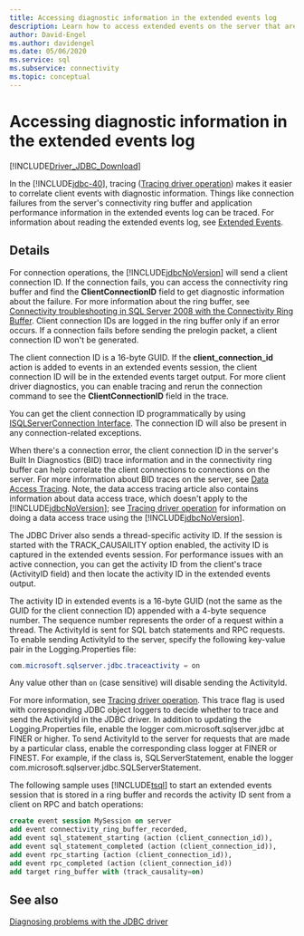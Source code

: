 ```yaml
---
title: Accessing diagnostic information in the extended events log
description: Learn how to access extended events on the server that are related to events from the Microsoft JDBC Driver for SQL Server.
author: David-Engel
ms.author: davidengel
ms.date: 05/06/2020
ms.service: sql
ms.subservice: connectivity
ms.topic: conceptual
---
```

# Accessing diagnostic information in the extended events log

[!INCLUDE[Driver_JDBC_Download](../../includes/driver_jdbc_download.md)]

In the [!INCLUDE[jdbc-40](../../includes/jdbc-40-md.md)], tracing ([Tracing driver operation](tracing-driver-operation.md)) makes it easier to correlate client events with diagnostic information. Things like connection failures from the server's connectivity ring buffer and application performance information in the extended events log can be traced. For information about reading the extended events log, see [Extended Events](../../relational-databases/extended-events/extended-events.md).

## Details

For connection operations, the [!INCLUDE[jdbcNoVersion](../../includes/jdbcnoversion_md.md)] will send a client connection ID. If the connection fails, you can access the connectivity ring buffer and find the **ClientConnectionID** field to get diagnostic information about the failure. For more information about the ring buffer, see [Connectivity troubleshooting in SQL Server 2008 with the Connectivity Ring Buffer](/archive/blogs/sql_protocols/connectivity-troubleshooting-in-sql-server-2008-with-the-connectivity-ring-buffer). Client connection IDs are logged in the ring buffer only if an error occurs. If a connection fails before sending the prelogin packet, a client connection ID won't be generated.

The client connection ID is a 16-byte GUID. If the **client_connection_id** action is added to events in an extended events session, the client connection ID will be in the extended events target output. For more client driver diagnostics, you can enable tracing and rerun the connection command to see the **ClientConnectionID** field in the trace.

You can get the client connection ID programmatically by using [ISQLServerConnection Interface](reference/isqlserverconnection-interface.md). The connection ID will also be present in any connection-related exceptions.

When there's a connection error, the client connection ID in the server's Built In Diagnostics (BID) trace information and in the connectivity ring buffer can help correlate the client connections to connections on the server. For more information about BID traces on the server, see [Data Access Tracing](/previous-versions/sql/sql-server-2008/cc765421(v=sql.100)). Note, the data access tracing article also contains information about data access trace, which doesn't apply to the [!INCLUDE[jdbcNoVersion](../../includes/jdbcnoversion_md.md)]; see [Tracing driver operation](tracing-driver-operation.md) for information on doing a data access trace using the [!INCLUDE[jdbcNoVersion](../../includes/jdbcnoversion_md.md)].

The JDBC Driver also sends a thread-specific activity ID. If the session is started with the TRACK_CAUSAILITY option enabled, the activity ID is captured in the extended events session. For performance issues with an active connection, you can get the activity ID from the client's trace (ActivityID field) and then locate the activity ID in the extended events output.

The activity ID in extended events is a 16-byte GUID (not the same as the GUID for the client connection ID) appended with a 4-byte sequence number. The sequence number represents the order of a request within a thread. The ActivityId is sent for SQL batch statements and RPC requests. To enable sending ActivityId to the server, specify the following key-value pair in the Logging.Properties file:

```java
com.microsoft.sqlserver.jdbc.traceactivity = on
```

Any value other than `on` (case sensitive) will disable sending the ActivityId.

For more information, see [Tracing driver operation](tracing-driver-operation.md). This trace flag is used with corresponding JDBC object loggers to decide whether to trace and send the ActivityId in the JDBC driver. In addition to updating the Logging.Properties file, enable the logger com.microsoft.sqlserver.jdbc at FINER or higher. To send ActivityId to the server for requests that are made by a particular class, enable the corresponding class logger at FINER or FINEST. For example, if the class is, SQLServerStatement, enable the logger com.microsoft.sqlserver.jdbc.SQLServerStatement.

The following sample uses [!INCLUDE[tsql](../../includes/tsql-md.md)] to start an extended events session that is stored in a ring buffer and records the activity ID sent from a client on RPC and batch operations:

```sql
create event session MySession on server
add event connectivity_ring_buffer_recorded,
add event sql_statement_starting (action (client_connection_id)),
add event sql_statement_completed (action (client_connection_id)),
add event rpc_starting (action (client_connection_id)),
add event rpc_completed (action (client_connection_id))
add target ring_buffer with (track_causality=on)
```

## See also

[Diagnosing problems with the JDBC driver](diagnosing-problems-with-the-jdbc-driver.md)
